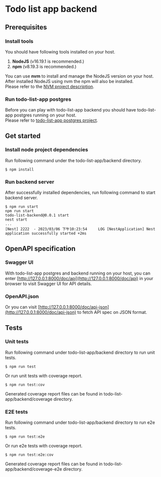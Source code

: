 # Todo list app backend

## Prerequisites

### Install tools

You should have following tools installed on your host.  

1. **NodeJS** (v16.19.1 is recommended.)
2. **npm** (v8.19.3 is recommended.)

You can use **nvm** to install and manage the NodeJS version on your host. After installed NodeJS using nvm the npm will also be installed.  
Please refer to the [NVM project description](https://github.com/nvm-sh/nvm).  

### Run todo-list-app postgres

Before you can play with todo-list-app backend you should have todo-list-app postgres running on your host.  
Please refer to [todo-list-app postgres project](https://github.com/david0608/todo-list-app/tree/master/postgres).  

## Get started

### Install node project dependencies

Run following command under the todo-list-app/backend directory.  

```
$ npm install
```

### Run backend server

After successfully installed dependencies, run following command to start backend server.

```
$ npm run start
npm run start
todo-list-backend@0.0.1 start
nest start
...
[Nest] 2222  - 2023/03/06 下午10:23:54     LOG [NestApplication] Nest application successfully started +2ms
```

## OpenAPI specification

### Swagger UI

With todo-list-app postgres and backend running on your host, you can enter [http://127.0.0.1:8000/doc/api](http://127.0.0.1:8000/doc/api) in your browser to visit Swagger UI for API details.  

### OpenAPI.json

Or you can visit [http://127.0.0.1:8000/doc/api-json](http://127.0.0.1:8000/doc/api-json) to fetch API spec on JSON format.

## Tests

### Unit tests

Run following command under todo-list-app/backend directory to run unit tests.  

```
$ npm run test
```

Or run unit tests with coverage report.

```
$ npm run test:cov
```

Generated coverage report files can be found in todo-list-app/backend/coverage directory.

### E2E tests

Run following command under todo-list-app/backend directory to run e2e tests.

```
$ npm run test:e2e
```

Or run e2e tests with coverage report.

```
$ npm run test:e2e:cov
```

Generated coverage report files can be found in todo-list-app/backend/coverage-e2e directory.
